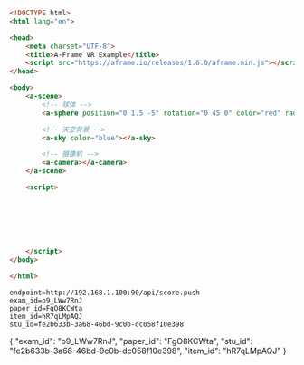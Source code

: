 
```html
<!DOCTYPE html>
<html lang="en">

<head>
    <meta charset="UTF-8">
    <title>A-Frame VR Example</title>
    <script src="https://aframe.io/releases/1.6.0/aframe.min.js"></script>
</head>

<body>
    <a-scene>
        <!-- 球体 -->
        <a-sphere position="0 1.5 -5" rotation="0 45 0" color="red" radius="0.5"></a-sphere>

        <!-- 天空背景 -->
        <a-sky color="blue"></a-sky>

        <!-- 摄像机 -->
        <a-camera></a-camera>
    </a-scene>

    <script>







    </script>
</body>

</html>
```


```
endpoint=http://192.168.1.100:90/api/score.push
exam_id=o9_LWw7RnJ
paper_id=FgO8KCWta
item_id=hR7qLMpAQJ
stu_id=fe2b633b-3a68-46bd-9c0b-dc058f10e398
```

{
    "exam_id": "o9_LWw7RnJ",
    "paper_id": "FgO8KCWta",
    "stu_id": "fe2b633b-3a68-46bd-9c0b-dc058f10e398",
    "item_id": "hR7qLMpAQJ"
}